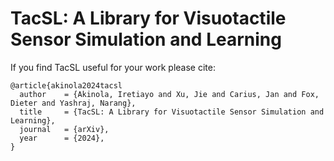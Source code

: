 # TacSL: A Library for Visuotactile Sensor Simulation and Learning


If you find TacSL useful for your work please cite:
```
@article{akinola2024tacsl
  author    = {Akinola, Iretiayo and Xu, Jie and Carius, Jan and Fox, Dieter and Yashraj, Narang},
  title     = {TacSL: A Library for Visuotactile Sensor Simulation and Learning},
  journal   = {arXiv},
  year      = {2024},
}
```